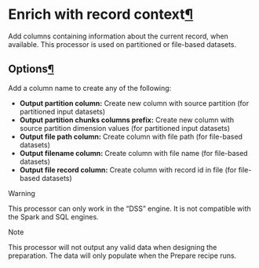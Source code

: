 Enrich with record context[¶](#enrich-with-record-context "Permalink to this heading")
======================================================================================


Add columns containing information about the current record, when available. This processor is used on partitioned or file\-based datasets.



Options[¶](#options "Permalink to this heading")
------------------------------------------------


Add a column name to create any of the following:


* **Output partition column:** Create new column with source partition (for partitioned input datasets)
* **Output partition chunks columns prefix:** Create new column with source partition dimension values (for partitioned input datasets)
* **Output file path column:** Create column with file path (for file\-based datasets)
* **Output filename column:** Create column with file name (for file\-based datasets)
* **Output file record column:** Create column with record id in file (for file\-based datasets)



Warning


This processor can only work in the “DSS” engine. It is not compatible with the Spark and SQL engines.




Note


This processor will not output any valid data when designing the preparation. The data will only populate when the Prepare recipe runs.